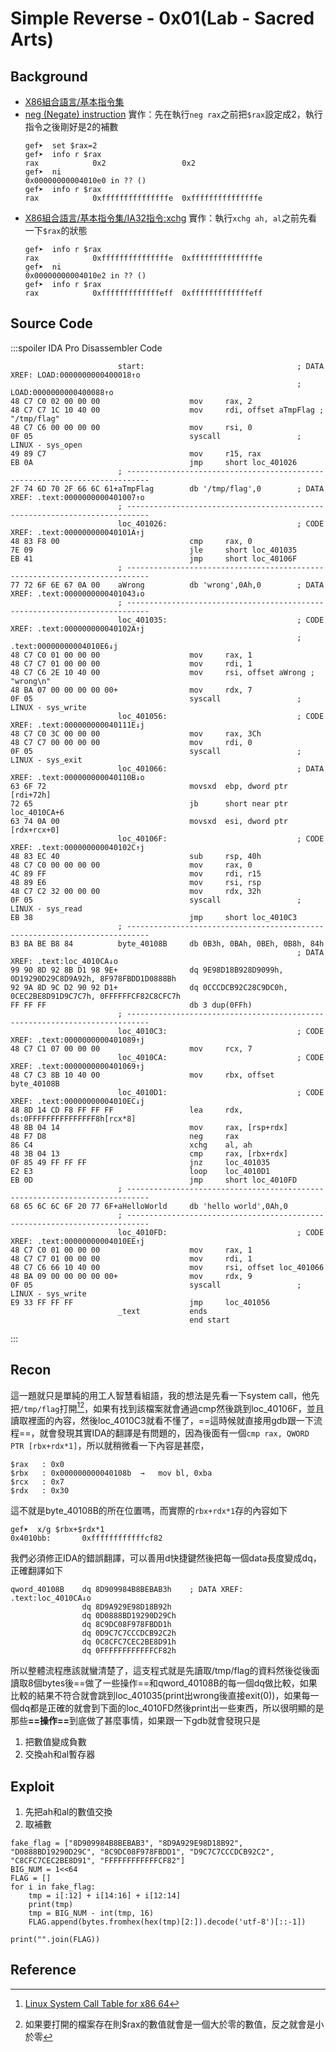# Simple Reverse - 0x01(Lab - Sacred Arts)

## Background
* [X86組合語言/基本指令集](https://zh.wikibooks.org/wiki/X86%E7%B5%84%E5%90%88%E8%AA%9E%E8%A8%80/%E5%9F%BA%E6%9C%AC%E6%8C%87%E4%BB%A4%E9%9B%86)
* [neg (Negate) instruction](https://www.ibm.com/docs/en/aix/7.1?topic=set-neg-negate-instruction)
  實作：先在執行`neg rax`之前把`$rax`設定成2，執行指令之後剛好是2的補數
    ```!
    gef➤  set $rax=2
    gef➤  info r $rax
    rax            0x2                 0x2
    gef➤  ni
    0x00000000004010e0 in ?? ()
    gef➤  info r $rax
    rax            0xfffffffffffffffe  0xfffffffffffffffe
    ```
* [X86組合語言/基本指令集/IA32指令:xchg](https://zh.wikibooks.org/zh/X86%E7%B5%84%E5%90%88%E8%AA%9E%E8%A8%80/%E5%9F%BA%E6%9C%AC%E6%8C%87%E4%BB%A4%E9%9B%86/IA32%E6%8C%87%E4%BB%A4:xchg)
  實作：執行`xchg ah, al`之前先看一下`$rax`的狀態
    ```!
    gef➤  info r $rax
    rax            0xfffffffffffffffe  0xfffffffffffffffe
    gef➤  ni
    0x00000000004010e2 in ?? ()
    gef➤  info r $rax
    rax            0xfffffffffffffeff  0xfffffffffffffeff
    ```

## Source Code
:::spoiler IDA Pro Disassembler Code
```=
                        start:                                  ; DATA XREF: LOAD:0000000000400018↑o
                                                                ; LOAD:0000000000400088↑o
48 C7 C0 02 00 00 00                    mov     rax, 2
48 C7 C7 1C 10 40 00                    mov     rdi, offset aTmpFlag ; "/tmp/flag"
48 C7 C6 00 00 00 00                    mov     rsi, 0
0F 05                                   syscall                 ; LINUX - sys_open
49 89 C7                                mov     r15, rax
EB 0A                                   jmp     short loc_401026
                        ; ---------------------------------------------------------------------------
2F 74 6D 70 2F 66 6C 61+aTmpFlag        db '/tmp/flag',0        ; DATA XREF: .text:0000000000401007↑o
                        ; ---------------------------------------------------------------------------
                        loc_401026:                             ; CODE XREF: .text:000000000040101A↑j
48 83 F8 00                             cmp     rax, 0
7E 09                                   jle     short loc_401035
EB 41                                   jmp     short loc_40106F
                        ; ---------------------------------------------------------------------------
77 72 6F 6E 67 0A 00    aWrong          db 'wrong',0Ah,0        ; DATA XREF: .text:0000000000401043↓o
                        ; ---------------------------------------------------------------------------
                        loc_401035:                             ; CODE XREF: .text:000000000040102A↑j
                                                                ; .text:00000000004010E6↓j
48 C7 C0 01 00 00 00                    mov     rax, 1
48 C7 C7 01 00 00 00                    mov     rdi, 1
48 C7 C6 2E 10 40 00                    mov     rsi, offset aWrong ; "wrong\n"
48 BA 07 00 00 00 00 00+                mov     rdx, 7
0F 05                                   syscall                 ; LINUX - sys_write
                        loc_401056:                             ; CODE XREF: .text:000000000040111E↓j
48 C7 C0 3C 00 00 00                    mov     rax, 3Ch
48 C7 C7 00 00 00 00                    mov     rdi, 0
0F 05                                   syscall                 ; LINUX - sys_exit
                        loc_401066:                             ; DATA XREF: .text:000000000040110B↓o
63 6F 72                                movsxd  ebp, dword ptr [rdi+72h]
72 65                                   jb      short near ptr loc_4010CA+6
63 74 0A 00                             movsxd  esi, dword ptr [rdx+rcx+0]
                        loc_40106F:                             ; CODE XREF: .text:000000000040102C↑j
48 83 EC 40                             sub     rsp, 40h
48 C7 C0 00 00 00 00                    mov     rax, 0
4C 89 FF                                mov     rdi, r15
48 89 E6                                mov     rsi, rsp
48 C7 C2 32 00 00 00                    mov     rdx, 32h
0F 05                                   syscall                 ; LINUX - sys_read
EB 38                                   jmp     short loc_4010C3
                        ; ---------------------------------------------------------------------------
B3 BA BE B8 84          byte_40108B     db 0B3h, 0BAh, 0BEh, 0B8h, 84h
                                                                ; DATA XREF: .text:loc_4010CA↓o
99 90 8D 92 8B D1 98 9E+                dq 9E98D18B928D9099h, 0D19290D29C8D9A92h, 8F978FBDD1D0888Bh
92 9A 8D 9C D2 90 92 D1+                dq 0CCCDCB92C28C9DC0h, 0CEC2BE8D91D9C7C7h, 0FFFFFFCF82C8CFC7h
FF FF FF                                db 3 dup(0FFh)
                        ; ---------------------------------------------------------------------------
                        loc_4010C3:                             ; CODE XREF: .text:0000000000401089↑j
48 C7 C1 07 00 00 00                    mov     rcx, 7
                        loc_4010CA:                             ; CODE XREF: .text:0000000000401069↑j
48 C7 C3 8B 10 40 00                    mov     rbx, offset byte_40108B
                        loc_4010D1:                             ; CODE XREF: .text:00000000004010EC↓j
48 8D 14 CD F8 FF FF FF                 lea     rdx, ds:0FFFFFFFFFFFFFFF8h[rcx*8]
48 8B 04 14                             mov     rax, [rsp+rdx]
48 F7 D8                                neg     rax
86 C4                                   xchg    al, ah
48 3B 04 13                             cmp     rax, [rbx+rdx]
0F 85 49 FF FF FF                       jnz     loc_401035
E2 E3                                   loop    loc_4010D1
EB 0D                                   jmp     short loc_4010FD
                        ; ---------------------------------------------------------------------------
68 65 6C 6C 6F 20 77 6F+aHelloWorld     db 'hello world',0Ah,0
                        ; ---------------------------------------------------------------------------
                        loc_4010FD:                             ; CODE XREF: .text:00000000004010EE↑j
48 C7 C0 01 00 00 00                    mov     rax, 1
48 C7 C7 01 00 00 00                    mov     rdi, 1
48 C7 C6 66 10 40 00                    mov     rsi, offset loc_401066
48 BA 09 00 00 00 00 00+                mov     rdx, 9
0F 05                                   syscall                 ; LINUX - sys_write
E9 33 FF FF FF                          jmp     loc_401056
                        _text           ends
                                        end start
```
:::
## Recon
這一題就只是單純的用工人智慧看組語，我的想法是先看一下system call，他先把`/tmp/flag`打開[^system_call_大全][^note1]，如果有找到該檔案就會通過cmp然後跳到loc_40106F，並且讀取裡面的內容，然後loc_4010C3就看不懂了，==這時候就直接用gdb跟一下流程==，就會發現其實IDA的翻譯是有問題的，因為後面有一個`cmp rax, QWORD PTR [rbx+rdx*1]`，所以就稍微看一下內容是甚麼，
```
$rax   : 0x0
$rbx   : 0x000000000040108b  →   mov bl, 0xba
$rcx   : 0x7
$rdx   : 0x30
```
這不就是byte_40108B的所在位置嗎，而實際的`rbx+rdx*1`存的內容如下
```
gef➤  x/g $rbx+$rdx*1
0x4010bb:       0xffffffffffffcf82
```
我們必須修正IDA的錯誤翻譯，可以善用d快捷鍵然後把每一個data長度變成dq，正確翻譯如下
```
qword_40108B    dq 8D909984B8BEBAB3h    ; DATA XREF: .text:loc_4010CA↓o
                dq 8D9A929E98D18B92h
                dq 0D0888BD19290D29Ch
                dq 8C9DC08F978FBDD1h
                dq 0D9C7C7CCCDCB92C2h
                dq 0C8CFC7CEC2BE8D91h
                dq 0FFFFFFFFFFFFCF82h
```
所以整體流程應該就蠻清楚了，這支程式就是先讀取/tmp/flag的資料然後從後面讀取8個bytes後==做了一些操作==和qword_40108B的每一個dq做比較，如果比較的結果不符合就會跳到loc_401035(print出wrong後直接exit(0))，如果每一個dq都是正確的就會到下面的loc_4010FD然後print出一些東西，所以很明顯的是那些<b>==操作==</b>到底做了甚麼事情，如果跟一下gdb就會發現只是
1. 把數值變成負數
2. 交換ah和al暫存器
## Exploit
1. 先把ah和al的數值交換
2. 取補數
```python=
fake_flag = ["8D909984B8BEBAB3", "8D9A929E98D18B92", "D0888BD19290D29C", "8C9DC08F978FBDD1", "D9C7C7CCCDCB92C2", "C8CFC7CEC2BE8D91", "FFFFFFFFFFFFCF82"]
BIG_NUM = 1<<64
FLAG = []
for i in fake_flag:
	tmp = i[:12] + i[14:16] + i[12:14]
	print(tmp)
	tmp = BIG_NUM - int(tmp, 16)
	FLAG.append(bytes.fromhex(hex(tmp)[2:]).decode('utf-8')[::-1])

print("".join(FLAG))
```
## Reference
[^system_call_大全]:[Linux System Call Table for x86 64](https://blog.rchapman.org/posts/Linux_System_Call_Table_for_x86_64/)
[^note1]:如果要打開的檔案存在則$rax的數值就會是一個大於零的數值，反之就會是小於零
